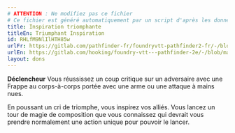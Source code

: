 ```yaml
---
# ATTENTION : Ne modifiez pas ce fichier
# Ce fichier est généré automatiquement par un script d'après les données du module Foundry VTT officiel et de sa traduction
title: Inspiration triomphante
titleEn: Triumphant Inspiration
id: RHLfM9NlIlHTH85w
urlFr: https://gitlab.com/pathfinder-fr/foundryvtt-pathfinder2-fr/-/blob/master/data/feats/RHLfM9NlIlHTH85w.htm
urlEn: https://gitlab.com/hooking/foundry-vtt---pathfinder-2e/-/blob/master/packs/data/feats.db/triumphant-inspiration.json
layout: dons
---
```

**Déclencheur** Vous réussissez un coup critique sur un adversaire avec une Frappe au corps-à-corps portée avec une arme ou une attaque à mains nues.

En poussant un cri de triomphe, vous inspirez vos alliés. Vous lancez un tour de magie de composition que vous connaissez qui devrait vous prendre normalement une action unique pour pouvoir le lancer.
